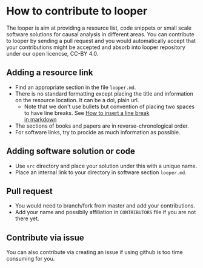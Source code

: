 # How to contribute to looper

The looper is aim at providing a resource list, code snippets or small scale software solutions 
for causal analysis in different areas. You can contribute to looper by sending a pull request
and you would automatically accept that your contributions might be accepted and absorb into
looper repository under our open licencse, CC-BY 4.0.

## Adding a resource link

* Find an appropriate section in the file `looper.md`. 
* There is no standard formatting except placing the title 
  and information on the resource location. It can be a doi, 
  plain url.
  - Note that we don't use bullets but convention of placing two spaces to have line breaks.
    See [How to insert a line break <br> in markdown](https://stackoverflow.com/questions/26626256/how-to-insert-a-line-break-br-in-markdown)
* The sections of books and papers are in reverse-chronological order.
* For software links, try to procide as much information as possible.

## Adding software solution or code

* Use `src` directory and place your solution under this with a unique name.
* Place an internal link to your directory in software section `looper.md`.

## Pull request

* You would need to branch/fork from master and add your contributions.
* Add your name and possibily affiliation in `CONTRIBUTORS` file if you are not there yet.

## Contribute via issue

You can also contribute via creating an issue if using github is too time consuming for you.
